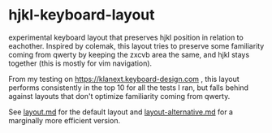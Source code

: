 # hjkl-keyboard-layout
experimental keyboard layout that preserves hjkl position in relation to eachother. Inspired by colemak, this layout tries to preserve some familiarity coming from qwerty by keeping the zxcvb area the same, and hjkl stays together (this is mostly for vim navigation). 

From my testing on https://klanext.keyboard-design.com , this layout performs consistently in the top 10 for all the tests I ran, but falls behind against layouts that don't optimize familiarity coming from qwerty.

See [layout.md](layout.md) for the default layout and [layout-alternative.md](layout-alternative.md) for a marginally more efficient version.
